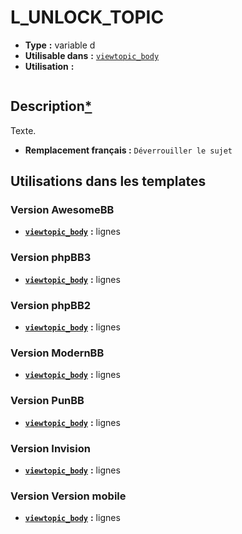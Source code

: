 # L_UNLOCK_TOPIC
* __Type__ __:__ variable d
* __Utilisable dans__ __:__ [`viewtopic_body`](../tpl/viewtopic_body.md#readme)
* __Utilisation__ __:__

```smarty
```

## Description[*](https://fa-tvars.appspot.com/var/L_UNLOCK_TOPIC)
Texte.

* __Remplacement français :__ `Déverrouiller le sujet`


## Utilisations dans les templates

### Version AwesomeBB
* __[`viewtopic_body`](../tpl/viewtopic_body.md#readme)__ __:__ lignes 

### Version phpBB3
* __[`viewtopic_body`](../tpl/viewtopic_body.md#readme)__ __:__ lignes 

### Version phpBB2
* __[`viewtopic_body`](../tpl/viewtopic_body.md#readme)__ __:__ lignes 

### Version ModernBB
* __[`viewtopic_body`](../tpl/viewtopic_body.md#readme)__ __:__ lignes 

### Version PunBB
* __[`viewtopic_body`](../tpl/viewtopic_body.md#readme)__ __:__ lignes 

### Version Invision
* __[`viewtopic_body`](../tpl/viewtopic_body.md#readme)__ __:__ lignes 

### Version Version mobile
* __[`viewtopic_body`](../tpl/viewtopic_body.md#readme)__ __:__ lignes 

